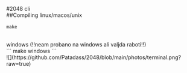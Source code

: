 #2048 cli
<br>
##Compiling
linux/macos/unix
<br>
```
make
```
<br>
windows (!!neam probano na windows ali valjda raboti!!)
<br>
```
make windows
```
<br>
![](https://github.com/Patadass/2048/blob/main/photos/terminal.png?raw=true)
